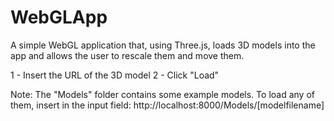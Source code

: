 # WebGLApp
A simple WebGL application that, using Three.js, loads 3D models into the app and allows the user to rescale them and move them.


1 - Insert the URL of the 3D model
2 - Click "Load"

Note: The "Models" folder contains some example models. To load any of them, insert in the input field:
http://localhost:8000/Models/[modelfilename]
